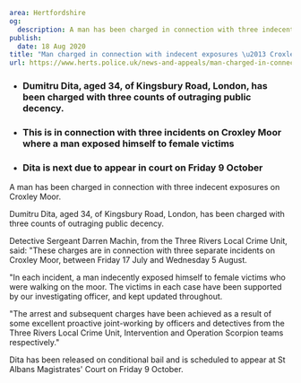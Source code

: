 ```yaml
area: Hertfordshire
og:
  description: A man has been charged in connection with three indecent exposures on Croxley Moor.
publish:
  date: 18 Aug 2020
title: "Man charged in connection with indecent exposures \u2013 Croxley Moor"
url: https://www.herts.police.uk/news-and-appeals/man-charged-in-connection-with-indecent-exposures-croxley-moor-0514
```

* ### Dumitru Dita, aged 34, of Kingsbury Road, London, has been charged with three counts of outraging public decency.

 * ### This is in connection with three incidents on Croxley Moor where a man exposed himself to female victims

 * ### Dita is next due to appear in court on Friday 9 October

A man has been charged in connection with three indecent exposures on Croxley Moor.

Dumitru Dita, aged 34, of Kingsbury Road, London, has been charged with three counts of outraging public decency.

Detective Sergeant Darren Machin, from the Three Rivers Local Crime Unit, said: "These charges are in connection with three separate incidents on Croxley Moor, between Friday 17 July and Wednesday 5 August.

"In each incident, a man indecently exposed himself to female victims who were walking on the moor. The victims in each case have been supported by our investigating officer, and kept updated throughout.

"The arrest and subsequent charges have been achieved as a result of some excellent proactive joint-working by officers and detectives from the Three Rivers Local Crime Unit, Intervention and Operation Scorpion teams respectively."

Dita has been released on conditional bail and is scheduled to appear at St Albans Magistrates' Court on Friday 9 October.
